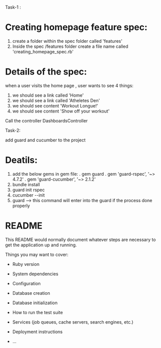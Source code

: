 

Task-1 :

Creating homepage feature spec:
==============================

1. create a folder within the spec folder called 'features'
2. Inside the spec /features folder create a file name called 'creating_homepage_spec.rb'

Details of the spec:
====================
when a user visits the home page , user wants to see 4 things:

1. we should see a link called 'Home'
2. we should see a link called 'Atheletes Den'
3. we should see content 'Workout Longue!'
4. we should see content 'Show off your workout'

Call the controller DashboardsController

Task-2:

add guard and cucumber to the project 

Deatils:
========

1. add the below gems in gem file:
        . gem guard
        . gem 'guard-rspec', '~> 4.7.2'
        . gem 'guard-cucumber', '~> 2.1.2'
2. bundle install
3. guard init rspec
4. cucumber --init
4. guard --> this command will enter into the guard if the process done properly




























# README

This README would normally document whatever steps are necessary to get the
application up and running.

Things you may want to cover:

* Ruby version

* System dependencies

* Configuration

* Database creation

* Database initialization

* How to run the test suite

* Services (job queues, cache servers, search engines, etc.)

* Deployment instructions

* ...
